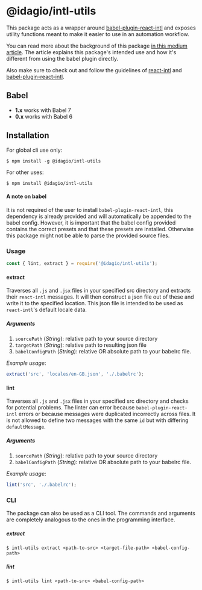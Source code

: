 # @idagio/intl-utils
This package acts as a wrapper around [babel-plugin-react-intl](https://github.com/yahoo/babel-plugin-react-intl) and exposes utility functions meant to make it easier to use in an automation workflow.

You can read more about the background of this package [in this medium article](https://medium.com/@david_naas/a51ca600c430). The article explains this package's intended use and how it's different from using the babel plugin directly.

Also make sure to check out and follow the guidelines of [react-intl](https://github.com/yahoo/react-intl) and [babel-plugin-react-intl](https://github.com/yahoo/babel-plugin-react-intl).

## Babel
- **1.x** works with Babel 7
- **0.x** works with Babel 6

## Installation
For global cli use only:
```
$ npm install -g @idagio/intl-utils
```

For other uses:
```
$ npm install @idagio/intl-utils
```

#### A note on babel
It is not required of the user to install `babel-plugin-react-intl`, this dependency is already provided and will automatically be appended to the babel config. However, it is important that the babel config provided contains the correct presets and that these presets are installed. Otherwise this package might not be able to parse the provided source files.  

### Usage
```js
const { lint, extract } = require('@idagio/intl-utils');
```
#### extract
Traverses all `.js` and `.jsx` files in your specified src directory and extracts their `react-intl` messages. It will then construct a json file out of these and write it to the specified location. This json file is intended to be used as `react-intl`'s default locale data.
##### Arguments
1. `sourcePath` (*String*): relative path to your source directory
2. `targetPath` (*String*): relative path to resulting json file
3. `babelConfigPath` (*String*): relative OR absolute path to your babelrc file.

*Example usage*:
```js
extract('src', 'locales/en-GB.json', './.babelrc');
```
#### lint
Traverses all `.js` and `.jsx` files in your specified src directory and checks for potential problems. The linter can error because `babel-plugin-react-intl` errors or because messages were duplicated incorrectly across files. It is not allowed to define two messages with the same `id` but with differing `defaultMessage`.
##### Arguments
1. `sourcePath` (*String*): relative path to your source directory
2. `babelConfigPath` (*String*): relative OR absolute path to your babelrc file.

*Example usage*:
```js
lint('src', './.babelrc');
```

### CLI
The package can also be used as a CLI tool. The commands and arguments are completely analogous to the ones in the programming interface.
##### extract  
```
$ intl-utils extract <path-to-src> <target-file-path> <babel-config-path>
```
##### lint
```
$ intl-utils lint <path-to-src> <babel-config-path>
```
